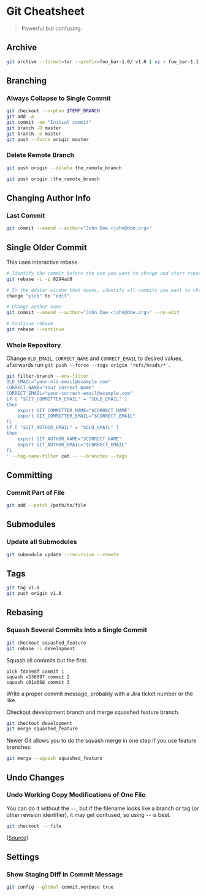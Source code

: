# Git Cheatsheet

> Powerful but confusing.

## Archive

```sh
git archive --format=tar --prefix=foo_bar-1.0/ v1.0 | xz > foo_bar-1.1.tar.xz
```

## Branching

### Always Collapse to Single Commit
```sh
git checkout --orphan $TEMP_BRANCH
git add -A
git commit -am "Initial commit"
git branch -D master
git branch -m master
git push --force origin master
```

### Delete Remote Branch
```sh
git push origin --delete the_remote_branch
```
```sh
git push origin :the_remote_branch
```

## Changing Author Info

### Last Commit
```sh
git commit --amend --author="John Doe <john@doe.org>"
```

## Single Older Commit
This uses interactive rebase.
```sh
# Identify the commit before the one you want to change and start rebase.
git rebase -i -p 8294ad8

# In the editor window that opens, identify all commits you want to change and 
change "pick" to "edit".

# Change author name
git commit --amend --author="John Doe <john@doe.org>" --no-edit

# Continue rebase
git rebase --continue
```

### Whole Repository
Change `OLD_EMAIL`, `CORRECT_NAME` and `CORRECT_EMAIL` to desired values, afterwards run `git push --force --tags origin 'refs/heads/*'`.
```sh
git filter-branch --env-filter '
OLD_EMAIL="your-old-email@example.com"
CORRECT_NAME="Your Correct Name"
CORRECT_EMAIL="your-correct-email@example.com"
if [ "$GIT_COMMITTER_EMAIL" = "$OLD_EMAIL" ]
then
    export GIT_COMMITTER_NAME="$CORRECT_NAME"
    export GIT_COMMITTER_EMAIL="$CORRECT_EMAIL"
fi
if [ "$GIT_AUTHOR_EMAIL" = "$OLD_EMAIL" ]
then
    export GIT_AUTHOR_NAME="$CORRECT_NAME"
    export GIT_AUTHOR_EMAIL="$CORRECT_EMAIL"
fi
' --tag-name-filter cat -- --branches --tags
```

## Committing

### Commit Part of File
```sh
git add --patch /path/to/file
```

## Submodules

### Update all Submodules
```sh
git submodule update --recursive --remote
```

## Tags

```sh
git tag v1.0
git push origin v1.0
```

## Rebasing

### Squash Several Commits Into a Single Commit

```sh
git checkout squashed_feature
git rebase -i development
```

Squash all commits but the first.

```
pick fda59df commit 1
squash x536897 commit 2
squash c01a668 commit 3
```

Write a proper commit message, probably with a Jira ticket number or the like.

Checkout development branch and merge squashed feature branch.

```sh
git checkout development
git merge squashed_feature
```

Newer Git allows you to do the squash merge in one step if you use feature 
branches:

```sh
git merge --squash squashed_feature
```

## Undo Changes

### Undo Working Copy Modifications of One File
You can do it without the `--`, but if the filename looks like a branch or tag 
(or other revision identifier), it may get confused, so using -- is best.
```sh
git checkout -- file
```
([Source](https://stackoverflow.com/a/692329/1377323))

## Settings

### Show Staging Diff in Commit Message
```sh
git config --global commit.verbose true
```
